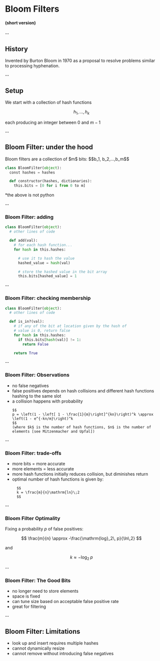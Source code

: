 # Bloom Filters#### (short version)--## HistoryInvented by Burton Bloom in 1970 as a proposal to resolveproblems similar to processing hyphenation.--## SetupWe start with a collection of hash functions$$h_1,...,h_k$$each producing an integer between 0 and $m - 1$--## Bloom Filter: under the hood<span class="fragment">Bloom filters are a collection of $m$ bits:$$b_1, b_2,...,b_m$$</span>```pythonclass BloomFilter(object):  const hashes = hashes  def constructor(hashes, dictionaries):    this.bits = [0 for i from 0 to m]```<span class="fragment">*the above is not python</span>--### Bloom Filter: adding```pythonclass BloomFilter(object):  # other lines of code  def add(val):    # for each hash function...    for hash in this.hashes:      # use it to hash the value      hashed_value = hash(val)      # store the hashed value in the bit array      this.bits[hashed_value] = 1```--### Bloom Filter: checking membership```pythonclass BloomFilter(object):  # other lines of code  def is_in?(val):    # if any of the bit at location given by the hash of     # value is 0, return false    for hash in this.hashes:      if this.bits[hash(val)] != 1:        return False    return True```--### Bloom Filter: Observations<ul>  <li class="fragment">    no false negatives  </li>  <li class="fragment">    false positives depends on hash collisions and different    hash functions hashing to the same slot  </li>  <li class="fragment">    a collision happens with probability         $$     p = \left(1 - \left[ 1 - \frac{1}{m}\right]^{kn}\right)^k \approx \left(1 - e^{-kn/m}\right)^k    $$    (where $k$ is the number of hash functions, $n$ is the number of elements [see Mitzenmacher and Upfal])  </li></ul>--### Bloom Filter: trade-offs<ul>  <li class="fragment">more bits = more accurate</li>  <li class="fragment">more elements = less accurate</li>  <li class="fragment">more hash functions initially reduces collision, but diminishes return</li>  <li class="fragment">      optimal number of hash functions is given by:            $$      k = \frac{m}{n}\mathrm{ln}\;2      $$  </li></ul>--### Bloom Filter OptimalityFixing a probability $p$ of false positives:$$\frac{m}{n} \approx -\frac{\mathrm{log}_2\, p}{\ln\,2}$$and$$k \approx -\mathrm{log}_2\;p$$--### Bloom Filter: The Good Bits<ul>  <li class="fragment">no longer need to store elements</li>  <li class="fragment">space is fixed</li>  <li class="fragment">can tune size based on acceptable false positive rate</li>  <li class="fragment">great for filtering</li> </ul>--## Bloom Filter: Limitations<ul>  <li class="fragment">look up and insert requires multiple hashes</li>  <li class="fragment">cannot dynamically resize</li>  <li class="fragment">cannot remove without introducing false negatives</li></ul>